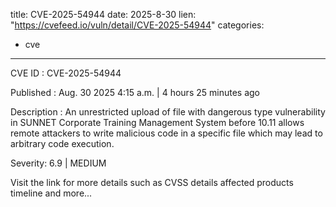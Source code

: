  
title: CVE-2025-54944
date: 2025-8-30
lien: "https://cvefeed.io/vuln/detail/CVE-2025-54944"
categories:
  - cve
---

CVE ID : CVE-2025-54944

Published :  Aug. 30
2025
4:15 a.m. | 4 hours
25 minutes ago

Description : An unrestricted upload of file with dangerous type vulnerability in SUNNET Corporate Training Management System before 10.11 allows remote attackers to write malicious code in a specific file
which may lead to arbitrary code execution.

Severity: 6.9 | MEDIUM

Visit the link for more details
such as CVSS details
affected products
timeline
and more...
